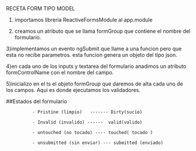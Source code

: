 RECETA FORM TIPO MODEL

1) importamos libreria ReactiveFormsModule al app.module

2) creamos un atributo que se llama formGroup que contiene el nombre del formulario.

3)implementamos un evento ngSubmit que llame a una funcion pero que esta no recibe parametros. esta funcion genera un objeto del tipo json.

4)en cada uno de los inputs y textarea del formulario anadimos un atributo formControlName con el nombre del campo.

5)inicializo en el ts el objeto formGroup que daremos de alta cada uno de los campos. Aqui es donde ejecutamos los validadores.

##Estados del formulario



              - Pristine (limpio)   ------- Dirty(sucio)

              - Invalid (invalido) ------  valid(valido)

              - untouched (no tocado) ---- touched( tocado )

              - unsubmitted (sin enviar) --- submitted (enviado)